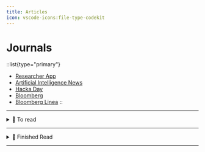 ```yaml
---
title: Articles
icon: vscode-icons:file-type-codekit
---
```


# Journals

::list{type="primary"}
- [Researcher App](https://www.researcher-app.com/)
- [Artificial Intelligence News](https://www.sciencedaily.com/news/computers_math/artificial_intelligence/)
- [Hacka Day](https://hackaday.com/)
- [Bloomberg](https://www.bloomberg.com/)
- [Bloomberg Linea](https://www.bloomberglinea.com/?noredirect)
::

---

<details>
  <summary>📙 To read</summary>

  - 📙 [Roy Fielding's REST dissertation](https://www.ics.uci.edu/~fielding/pubs/dissertation/rest_arch_style.htm)
  - 📙 [You should be reading academic computer science papers](https://stackoverflow.blog/2022/04/07/you-should-be-reading-academic-computer-science-papers/)
  - 📙 [End-To-End Arguments in System Design](https://groups.csail.mit.edu/ana/Publications/PubPDFs/End-to-End%20Arguments%20in%20System%20Design.pdf)
  - 📙 [Tipos de Grafos](https://www.ime.usp.br/~pf/mac5827/aulas/matching.html)
  - 📙 [Digrafos](https://www.ime.usp.br/~pf/digraphs/)
  - 📙 [Category Theory](https://en.wikipedia.org/wiki/Category_theory)
  - 📙 [Isomorfismo](https://pt.wikipedia.org/wiki/Isomorfismo)
  - 📙 [Hypergrafos](https://acervolima.com/hipergrafo-e-sua-representacao-matematica-discreta/)
  - 📙 [Umap](https://pair-code.github.io/understanding-umap/)
  - 📙 [Topologia computacional](https://stringfixer.com/pt/Computational_topology)
  - 📙 [Graphic lambda calculus](https://arxiv.org/pdf/1305.5786.pdf)
  - 📙 [Hipergrafos Direcionados e Computação Paralela](https://www.inf.ufpr.br/andre/files/AzevedoIbrahim2009.pdf)
  - 📙 [Software aspects of strategic defense systems](https://dl.acm.org/doi/10.1145/214956.214961)
  - 📙 [A Plea for Lean Software](https://t.co/ktNVPsMb0X)
  - 📙 [Recursive Functions of Symbolic Expressions and Their Computation by Machine](https://t.co/bhPYJYCRUc)
  - 📙 [Can programming be liberated from the von Neumann style?](https://t.co/NfUIn186rj)
  - 📙 [Ascribing Mental Qualities to Machines](https://t.co/KD8cyHFrqJ)
  - 📙 [Dijkstra's "On the cruelty of really teaching computing science"](https://t.co/MQOQZ5u1yT)
  - 📙 [Software Development Waste ](https://www.researchgate.net/publication/313360479_Software_Development_Waste)
  - 📙 [No Silver Bullet. — Essence and Accident in Software Engineering](https://t.co/jWmJBOOxDl)
  - 📙 [An Introduction to Software Architecture](http://cs.txstate.edu/~rp31/papers/intro_softarch.pdf)
  - 📙 [How do committees invent?](https://www.melconway.com/Home/pdf/committees.pdf)
  - 📙 [An in-depth study of the promises and perils of mining GitHub](https://link.springer.com/article/10.1007/s10664-015-9393-5)
  - 📙 [Google’s MapReduce programming model](https://www.sciencedirect.com/science/article/pii/S0167642307001281/pdf?md5=5fcc4f2a34e977548ee5b8c46af98f6a&pid=1-s2.0-S0167642307001281-main.pdf)
  - 📙 [Procedures for Performing Systematic Reviews](https://www.inf.ufsc.br/~aldo.vw/kitchenham.pdf)
  - 📙 [Self: The power of simplicity](https://dl.acm.org/doi/10.1145/38807.38828)
  - 📙 [Measuring and Monitoring Technical Debt](https://www.sciencedirect.com/science/article/abs/pii/B9780123855121000025?via%3Dihub)
  - 📙 [Maintaining mental models: a study of developer work habits](https://dl.acm.org/doi/10.1145/1134285.1134355)
  - 📙 [Out of the Tar Pit](http://curtclifton.net/papers/MoseleyMarks06a.pdf)
  - 📙 [Bugs as Deviant Behavior: A General Approach to Inferring Errors in Systems Code](https://t.co/KxYjGUGLJq)
  - 📙 [CS240](https://web.stanford.edu/class/cs240/)
  - 📙 [Macros](https://en.wikipedia.org/wiki/Macro_(computer_science))
  - 📙 [JavaScript function composition: What’s the big deal?](https://jrsinclair.com/articles/2022/javascript-function-composition-whats-the-big-deal/#fn:3)
  - 📙 [Architect Elevator](https://martinfowler.com/articles/architect-elevator.html)
  - 📙 [Application Boundary](https://martinfowler.com/bliki/ApplicationBoundary.html)
  - 📙 [Microservices Guide](https://martinfowler.com/microservices)
  - 📙 [Serverless Architectures](https://martinfowler.com/articles/serverless.html)
  - 📙 [Micro Frontends](https://martinfowler.com/articles/micro-frontends.html)
  - 📙 [Presentation Domain Data Layering](https://martinfowler.com/bliki/PresentationDomainDataLayering.html)
  - 📙 [Enterprise Integration Using REST](https://martinfowler.com/articles/enterpriseREST.html)
  - 📙 [Hash Table](https://algs4.cs.princeton.edu/34hash/)
  - 📙 [Carousel](https://www.youtube.com/watch?v=SGwHpzgqzgk)
  - 📙 [dB Mock](https://www.robinwieruch.de/javascript-fake-api)
  - 📙 [Scaling React Server-Side Rendering](https://arkwright.github.io/scaling-react-server-side-rendering.html)
  - 📙 [Publish-subscribe pattern](https://gabrielschade.github.io/2018/03/12/publish-subscribe.html)
  - 📙 [Pointfree](https://lucasmreis.github.io/blog/pointfree-javascript/)
  - 📙 [References firetable app](https://github.com/AntlerVC/firetable)
  - 📙 [Typs](https://lexi-lambda.github.io/blog/2020/08/13/types-as-axioms-or-playing-god-with-static-types/)
  - 📙 [Elixir vs Clojure](https://blog.rentpathcode.com/elixir-vs-clojure-a-high-level-comparison-e5b79537d213)
  - 📙 [Dynamic-imports, Lazy and Suspense](https://blog.greenroots.info/understanding-dynamic-imports-lazy-and-suspense-using-react-hooks-ckdfssktb01czpts12krebs1h)
  - 📙 [Joshw Comeau CSS Reset](https://www.joshwcomeau.com/css/custom-css-reset/#introduction)
  - 📙 [Category Theory Resources](https://github.com/prathyvsh/category-theory-resources)
  - 📙 [Data Structures](https://www.freecodecamp.org/learn/coding-interview-prep/data-structures/)
  - 📙 [BoundedContext](https://www.martinfowler.com/bliki/BoundedContext.html)
  - 📙 [Speculation in Javascriptcore](https://webkit.org/blog/10308/speculation-in-javascriptcore/)
  - 📙 [Difference between microtask and macrotask within an event loop context](https://stackoverflow.com/questions/25915634/difference-between-microtask-and-macrotask-within-an-event-loop-context#:~:text=A%20macro%20task%20represents%20some,callbacks%20and%20DOM%20mutation%20changes.)
  - 📙 [Improving the Accessibility of 24 ways](https://css-tricks.com/improving-accessibility-24-ways/)
  - 📙 [Emmet Docs](https://docs.emmet.io/abbreviations/implicit-names/)
  - 📙 [CSS after and before](https://www.freecodecamp.org/news/css-before-and-after-how-to-use-the-content-property/)
  - 📙 [CSS Grid](https://www.freecodecamp.org/news/intro-to-css-grid-layout/)
  - 📙 [Threading on Chrome](https://chromium.googlesource.com/chromium/src/+/lkgr/docs/threading_and_tasks.md)
  - 📙 [JS Questions](https://github.com/lydiahallie/javascript-questions/blob/master/pt-BR/README_pt_BR.md)
  - 📙 [12factor](https://12factor.net/)
  - 📙 [Trilha CI/CD — II: Meu pipeline de IaC com GitLab para provisionar 3 EC2 na AWS com Terraform](https://amauryborgesouza.medium.com/trilha-ci-cd-ii-meu-pipeline-de-iac-com-gitlab-para-provisionar-3-ec2-na-aws-com-terraform-83ebb0a761a3)
  - 📙 [From 15,000 database connections to under 100: DigitalOcean's tale of tech debt](https://www.digitalocean.com/blog/from-15-000-database-connections-to-under-100-digitaloceans-tale-of-tech-debt)
  - 📙 [Turning React apps into PDFs with Next.js, NodeJS and puppeteer](https://dev.to/jordykoppen/turning-react-apps-into-pdfs-with-nextjs-nodejs-and-puppeteer-mfi)
  - 📙 [Dynamic Dispatch in Object Oriented Languages](https://condor.depaul.edu/ichu/csc447/notes/wk10/Dynamic2.htm)
  - 📙 [Teoria da Computação](https://pt.wikipedia.org/wiki/Teoria_da_computa%C3%A7%C3%A3o)
  - 📙 [An efficient reconciliation algorithm for social networks](https://arxiv.org/pdf/1307.1690.pdf)
  - 📙 [Declarative programming](https://en.wikipedia.org/wiki/Declarative_programming)
  - 📙 [Stream](https://en.wikipedia.org/wiki/Stream_(computing))
  - 📙 [Incremental computing](https://en.wikipedia.org/wiki/Incremental_computing)
  - 📙 [Uso correto de tipagem](https://pt.stackoverflow.com/questions/219211/qual-a-forma-correta-de-usar-os-tipos-float-double-e-decimal)
  - 📙 [Curso UML](https://www.youtube.com/watch?v=AlvmnNsZA-s&list=PLQQLGmi9EOFztfRUGuKGOhT8EJxNEnR2k)
  - 📙 [HTTP Security](https://javascript.info/clickjacking)
  - 📙 [Web Security](https://infosec.mozilla.org/guidelines/web_security)
  - 📙 [Headers HTTP](https://developer.mozilla.org/pt-BR/docs/Web/HTTP/Headers)

</details>

---

<details>
  <summary>📙 Finished Read</summary>

  - ✅ [Is LaMDA Sentient? — an Interview](https://cajundiscordian.medium.com/is-lamda-sentient-an-interview-ea64d916d917)
  - ✅ [The Curious Case of LaMDA, the AI that Claimed to Be Sentient](https://www.prindleinstitute.org/2022/06/the-curious-case-of-lamda-the-ai-that-claimed-to-be-sentient/)
  - ✅ [test && commit || revert](https://medium.com/@kentbeck_7670/test-commit-revert-870bbd756864)
  - ✅ [https://medium.com/appcumbuca/j%C3%A1-sei-rest-deveria-aprender-graphql-768fcb9a93b6](https://medium.com/appcumbuca/j%C3%A1-sei-rest-deveria-aprender-graphql-768fcb9a93b6)
  - ✅ [Svelte 3: Guia para o Desenvolvedor (React) Impaciente](https://dev.to/oieduardorabelo/svelte-3-guia-para-o-desenvolvedor-react-impaciente-52i5)
  - ✅ [JavaScript Visualized - events](https://dev.to/lydiahallie/javascript-visualized-event-loop-3dif)
  - ✅ [JavaScript to Know for React](https://kentcdodds.com/blog/javascript-to-know-for-react?ck_subscriber_id=1078972114)
  - ✅ [How to useRef to Fix React Performance Issues](https://dev.to/notsidney/how-to-useref-to-fix-react-performance-issues-e8p)
  - ✅ [Dependency Injection or Inversion](https://daedtech.com/dependency-injection-or-inversion/)
  - ✅ [Reduce JS](https://dev.to/_bigblind/quick-tip-transform-an-array-into-an-object-using-reduce-2gh6)
  - ✅ [Yagni](https://www.martinfowler.com/bliki/Yagni.html)
  - ✅ [Hashing](https://www.cs.cmu.edu/~adamchik/15-121/lectures/Hashing/hashing.html)
  - ✅ [Compilers are the new frameworks](https://tomdale.net/2017/09/compilers-are-the-new-frameworks/#:~:text=My%20current%20%E2%80%9Cinvestment%20thesis%E2%80%9D%20is,the%20point%20of%20diminishing%20returns.)
  - ✅ [Native Lazy Loading](https://addyosmani.com/blog/lazy-loading/)
  - ✅ [Css Tricks - width](https://css-tricks.com/almanac/properties/w/width/)
  - ✅ [Você não entende o shell se não sabe como ele processa os comandos](https://debxp.org/voce-nao-entende-o-shell-se-nao-sabe-como-ele-processa-os-comandos/)
  - ✅ [Trampolines](https://blog.logrocket.com/using-trampolines-to-manage-large-recursive-loops-in-javascript-d8c9db095ae3/)
  - ✅ [Logical Assignment Operators](https://2ality.com/2020/06/logical-assignment-operators.html)
  - ✅ [Color Theory](https://tallys.github.io/color-theory/)
  - ✅ [keep a changelog](https://keepachangelog.com/en/1.0.0/)
  - ✅ [Semantic Versioning 2.0.0](https://semver.org/)
  - ✅ [Pipeline Operator](https://github.com/tc39/proposal-pipeline-operator)
  - ✅ [CSS Margins](https://css-tricks.com/almanac/properties/m/margin/)
  - ✅ [Partial Application](https://medium.com/better-programming/functional-programming-currying-vs-partial-application-53b8b05c73e3)
</details>

---